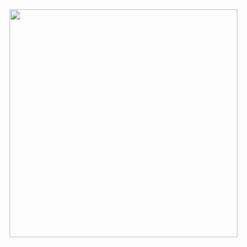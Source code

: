 <div>
  <img src="https://user-images.githubusercontent.com/54503930/63651361-87c0f800-c75c-11e9-8c1a-7a40a075f21f.gif" height="400"/>
  </div>
